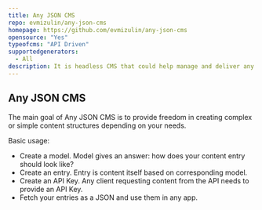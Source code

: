 ```yaml
---
title: Any JSON CMS
repo: evmizulin/any-json-cms
homepage: https://github.com/evmizulin/any-json-cms
opensource: "Yes"
typeofcms: "API Driven"
supportedgenerators:
  - All
description: It is headless CMS that could help manage and deliver any JSON to any applications.
---
```

## Any JSON CMS
The main goal of Any JSON CMS is to provide freedom in creating complex or simple content structures depending on your needs.

Basic usage:
- Create a model. Model gives an answer: how does your content entry should look like?
- Create an entry. Entry is content itself based on corresponding model.
- Create an API Key. Any client requesting content from the API needs to provide an API Key.
- Fetch your entries as a JSON and use them in any app.
